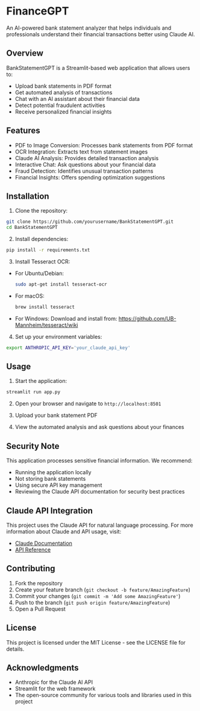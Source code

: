 # FinanceGPT

An AI-powered bank statement analyzer that helps individuals and professionals understand their financial transactions better using Claude AI.

## Overview

BankStatementGPT is a Streamlit-based web application that allows users to:
- Upload bank statements in PDF format
- Get automated analysis of transactions
- Chat with an AI assistant about their financial data
- Detect potential fraudulent activities
- Receive personalized financial insights

## Features

- PDF to Image Conversion: Processes bank statements from PDF format
- OCR Integration: Extracts text from statement images
- Claude AI Analysis: Provides detailed transaction analysis
- Interactive Chat: Ask questions about your financial data
- Fraud Detection: Identifies unusual transaction patterns
- Financial Insights: Offers spending optimization suggestions

## Installation

1. Clone the repository:
```bash
git clone https://github.com/yourusername/BankStatementGPT.git
cd BankStatementGPT
```

2. Install dependencies:
```bash
pip install -r requirements.txt
```

3. Install Tesseract OCR:
- For Ubuntu/Debian:
  ```bash
  sudo apt-get install tesseract-ocr
  ```
- For macOS:
  ```bash
  brew install tesseract
  ```
- For Windows:
  Download and install from: https://github.com/UB-Mannheim/tesseract/wiki

4. Set up your environment variables:
```bash
export ANTHROPIC_API_KEY='your_claude_api_key'
```

## Usage

1. Start the application:
```bash
streamlit run app.py
```

2. Open your browser and navigate to `http://localhost:8501`

3. Upload your bank statement PDF

4. View the automated analysis and ask questions about your finances

## Security Note

This application processes sensitive financial information. We recommend:
- Running the application locally
- Not storing bank statements
- Using secure API key management
- Reviewing the Claude API documentation for security best practices

## Claude API Integration

This project uses the Claude API for natural language processing. For more information about Claude and API usage, visit:
- [Claude Documentation](https://docs.anthropic.com/claude/docs)
- [API Reference](https://docs.anthropic.com/claude/reference/getting-started-with-the-api)

## Contributing

1. Fork the repository
2. Create your feature branch (`git checkout -b feature/AmazingFeature`)
3. Commit your changes (`git commit -m 'Add some AmazingFeature'`)
4. Push to the branch (`git push origin feature/AmazingFeature`)
5. Open a Pull Request

## License

This project is licensed under the MIT License - see the LICENSE file for details.

## Acknowledgments

- Anthropic for the Claude AI API
- Streamlit for the web framework
- The open-source community for various tools and libraries used in this project